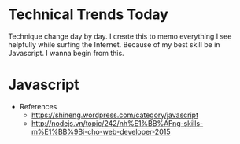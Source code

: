 # Technical Trends Today
Technique change day by day. I create this to memo everything I see helpfully while surfing the Internet.
Because of my best skill be in Javascript. I wanna begin from this.

# Javascript
+ References
  - https://shineng.wordpress.com/category/javascript
  - http://nodejs.vn/topic/242/nh%E1%BB%AFng-skills-m%E1%BB%9Bi-cho-web-developer-2015

